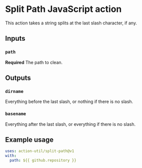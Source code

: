 # Split Path JavaScript action

This action takes a string splits at the last slash character, if any.

## Inputs

### `path`

**Required** The path to clean.

## Outputs

### `dirname`

Everything before the last slash, or nothing if there is no slash.

### `basename`

Everything after the last slash, or everything if there is no slash.

## Example usage

```yaml
uses: action-util/split-path@v1
with:
  path: ${{ github.repository }}
```
